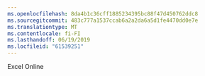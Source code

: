 ```yaml
---
ms.openlocfilehash: 8da4b1c36cff1885234395bc88f47d450762ddc8
ms.sourcegitcommit: 483c777a1537ccab6a2a2da6a5d1fe4470dd0e7e
ms.translationtype: MT
ms.contentlocale: fi-FI
ms.lasthandoff: 06/19/2019
ms.locfileid: "61539251"
---
```

Excel Online
